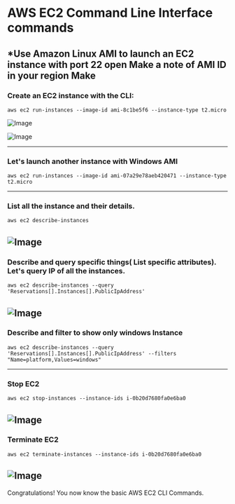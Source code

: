 # AWS EC2 Command Line Interface commands
*Use Amazon Linux AMI to launch an EC2 instance with port 22 open Make a note of AMI ID in your region Make
---
### Create an EC2 instance with the CLI:
```
aws ec2 run-instances --image-id ami-8c1be5f6 --instance-type t2.micro 
```
![Image](https://github.com/user-attachments/assets/ec9b0c10-c003-400d-bc1e-34f6a20d133e)

![Image](https://github.com/user-attachments/assets/ab9b80d3-090e-42bf-a8ae-af2222254093)

---

### Let's launch another instance with Windows AMI
```
aws ec2 run-instances --image-id ami-07a29e78aeb420471 --instance-type t2.micro 
```
---

### List all the instance and their details.
```
aws ec2 describe-instances
```

![Image](https://github.com/user-attachments/assets/4df6620b-f4da-464c-a523-64519ba061bf)
---

### Describe and query specific things( List specific attributes). Let's query IP of all the instances.
```
aws ec2 describe-instances --query 'Reservations[].Instances[].PublicIpAddress'
```

![Image](https://github.com/user-attachments/assets/c9e5bd88-efba-4633-8a4d-dc43e41b1e2f)
---

### Describe and filter to show only windows Instance
```
aws ec2 describe-instances --query 'Reservations[].Instances[].PublicIpAddress' --filters "Name=platform,Values=windows"
```
---

### Stop EC2
```
aws ec2 stop-instances --instance-ids i-0b20d7680fa0e6ba0
```

![Image](https://github.com/user-attachments/assets/4aecaad6-0f7c-4f60-8f9e-5a793f11bf8f)
---
### Terminate EC2
```
aws ec2 terminate-instances --instance-ids i-0b20d7680fa0e6ba0
```

![Image](https://github.com/user-attachments/assets/5d6db370-416c-4115-8e8f-66b11df4c622)
---
Congratulations! You now know the basic AWS EC2 CLI Commands.


